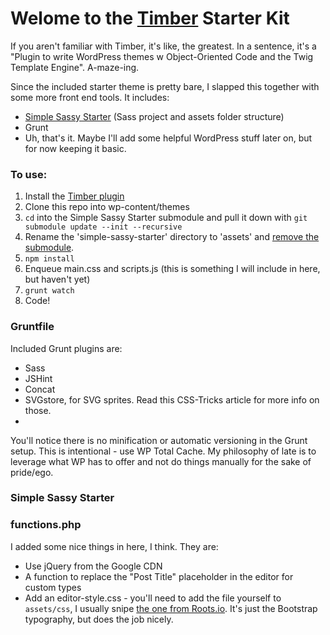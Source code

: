 
# Welome to the [Timber](https://github.com/jarednova/timber/) Starter Kit

If you aren't familiar with Timber, it's like, the greatest. In a sentence, it's a "Plugin to write WordPress themes w Object-Oriented Code and the Twig Template Engine". A-maze-ing.

Since the included starter theme is pretty bare, I slapped this together with some more front end tools. It includes:

* [Simple Sassy Starter](http://github.com/laras126/simple-sassy-starter) (Sass project and assets folder structure)
* Grunt 
* Uh, that's it. Maybe I'll add some helpful WordPress stuff later on, but for now keeping it basic.

### To use:

1. Install the [Timber plugin](https://github.com/jarednova/timber/)
2. Clone this repo into wp-content/themes
3. ```cd``` into the Simple Sassy Starter submodule and pull it down with ```git submodule update --init --recursive```
3. Rename the 'simple-sassy-starter' directory to 'assets' and [remove the submodule](ttp://stackoverflow.com/questions/1260748/remove-a-git-submodule).
4. ```npm install```
5. Enqueue main.css and scripts.js (this is something I will include in here, but haven't yet)
6. ```grunt watch```
7. Code!

### Gruntfile

Included Grunt plugins are:

* Sass
* JSHint
* Concat
* SVGstore, for SVG sprites. Read this CSS-Tricks article for more info on those.
* 

You'll notice there is no minification or automatic versioning in the Grunt setup. This is intentional - use WP Total Cache. My philosophy of late is to leverage what WP has to offer and not do things manually for the sake of pride/ego. 



### Simple Sassy Starter



### functions.php

I added some nice things in here, I think. They are:

* Use jQuery from the Google CDN
* A function to replace the "Post Title" placeholder in the editor for custom types
* Add an editor-style.css - you'll need to add the file yourself to ```assets/css```, I usually snipe [the one from Roots.io](https://github.com/roots/roots-sass/blob/master/assets/css/editor-style.css). It's just the Bootstrap typography, but does the job nicely.

